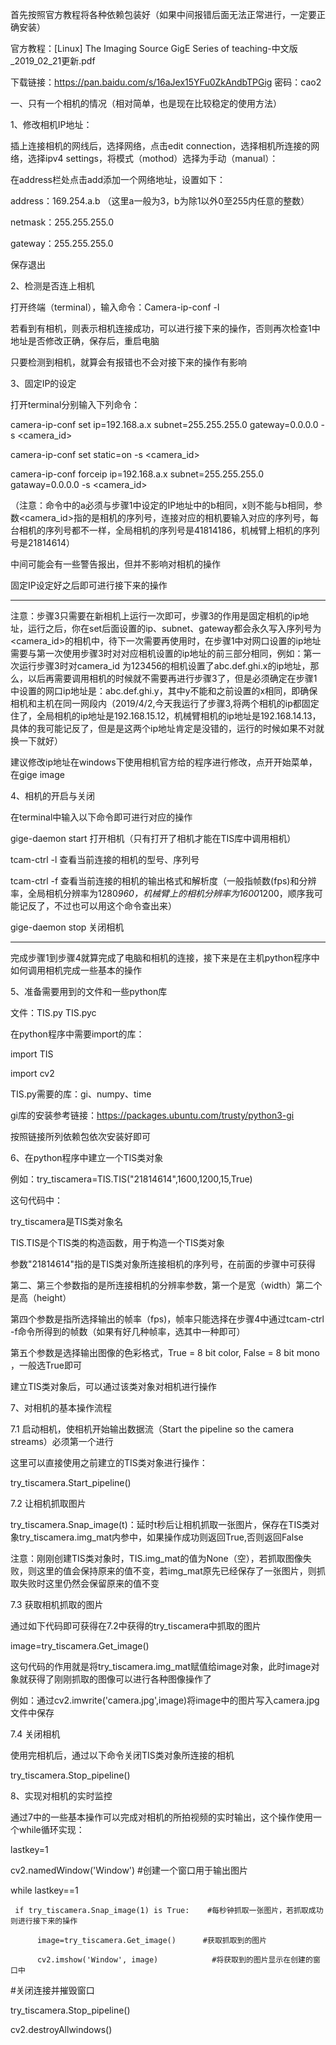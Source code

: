 首先按照官方教程将各种依赖包装好（如果中间报错后面无法正常进行，一定要正确安装）

官方教程：[Linux] The Imaging Source GigE Series of teaching-中文版_2019_02_21更新.pdf

下载链接：https://pan.baidu.com/s/16aJex15YFu0ZkAndbTPGig  密码：cao2

一、只有一个相机的情况（相对简单，也是现在比较稳定的使用方法）

1、修改相机IP地址：

插上连接相机的网线后，选择网络，点击edit connection，选择相机所连接的网络，选择ipv4 settings，将模式（mothod）选择为手动（manual）：

在address栏处点击add添加一个网络地址，设置如下：

address：169.254.a.b    （这里a一般为3，b为除1以外0至255内任意的整数）

netmask：255.255.255.0

gateway：255.255.255.0

保存退出

2、检测是否连上相机

打开终端（terminal），输入命令：Camera-ip-conf -l

若看到有相机，则表示相机连接成功，可以进行接下来的操作，否则再次检查1中地址是否修改正确，保存后，重启电脑

只要检测到相机，就算会有报错也不会对接下来的操作有影响

3、固定IP的设定

打开terminal分别输入下列命令：

camera-ip-conf set ip=192.168.a.x subnet=255.255.255.0 gateway=0.0.0.0 -s <camera_id>

camera-ip-conf set static=on -s <camera_id>

camera-ip-conf forceip ip=192.168.a.x subnet=255.255.255.0 gataway=0.0.0.0 -s <camera_id>

（注意：命令中的a必须与步骤1中设定的IP地址中的b相同，x则不能与b相同，参数<camera_id>指的是相机的序列号，连接对应的相机要输入对应的序列号，每台相机的序列号都不一样，全局相机的序列号是41814186，机械臂上相机的序列号是21814614）

中间可能会有一些警告报出，但并不影响对相机的操作

固定IP设定好之后即可进行接下来的操作

----------------------------------------------------------------------------------------------------------------------------

注意：步骤3只需要在新相机上运行一次即可，步骤3的作用是固定相机的ip地址，运行之后，你在set后面设置的ip、subnet、gateway都会永久写入序列号为<camera_id>的相机中，待下一次需要再使用时，在步骤1中对网口设置的ip地址需要与第一次使用步骤3时对对应相机设置的ip地址的前三部分相同，例如：第一次运行步骤3时对camera_id 为123456的相机设置了abc.def.ghi.x的ip地址，那么，以后再需要调用相机的时候就不需要再进行步骤3了，但是必须确定在步骤1中设置的网口ip地址是：abc.def.ghi.y，其中y不能和之前设置的x相同，即确保相机和主机在同一网段内（2019/4/2,今天我运行了步骤3,将两个相机的ip都固定住了，全局相机的ip地址是192.168.15.12，机械臂相机的ip地址是192.168.14.13，具体的我可能记反了，但是是这两个ip地址肯定是没错的，运行的时候如果不对就换一下就好）

建议修改ip地址在windows下使用相机官方给的程序进行修改，点开开始菜单，在gige image

4、相机的开启与关闭

在terminal中输入以下命令即可进行对应的操作

gige-daemon start      打开相机（只有打开了相机才能在TIS库中调用相机）

tcam-ctrl -l                 查看当前连接的相机的型号、序列号

tcam-ctrl -f                 查看当前连接的相机的输出格式和解析度（一般指帧数(fps)和分辨率，全局相机分辨率为1280*960，机械臂上的相机分辨率为1600*1200，顺序我可能记反了，不过也可以用这个命令查出来）

gige-daemon stop      关闭相机

----------------------------------------------------------------------------------------------------------------------------

完成步骤1到步骤4就算完成了电脑和相机的连接，接下来是在主机python程序中如何调用相机完成一些基本的操作

5、准备需要用到的文件和一些python库

文件：TIS.py  TIS.pyc

在python程序中需要import的库：

import TIS

import cv2

TIS.py需要的库：gi、numpy、time

gi库的安装参考链接：https://packages.ubuntu.com/trusty/python3-gi

按照链接所列依赖包依次安装好即可

6、在python程序中建立一个TIS类对象

例如：try_tiscamera=TIS.TIS("21814614",1600,1200,15,True)

这句代码中：

try_tiscamera是TIS类对象名

TIS.TIS是个TIS类的构造函数，用于构造一个TIS类对象

参数"21814614"指的是TIS类对象所连接相机的序列号，在前面的步骤中可获得

第二、第三个参数指的是所连接相机的分辨率参数，第一个是宽（width）第二个是高（height）

第四个参数是指所选择输出的帧率（fps)，帧率只能选择在步骤4中通过tcam-ctrl -f命令所得到的帧数（如果有好几种帧率，选其中一种即可）

第五个参数是选择输出图像的色彩格式，True = 8 bit color, False = 8 bit mono ，一般选True即可

建立TIS类对象后，可以通过该类对象对相机进行操作

7、对相机的基本操作流程

7.1 启动相机，使相机开始输出数据流（Start the pipeline so the camera streams）必须第一个进行

这里可以直接使用之前建立的TIS类对象进行操作：

try_tiscamera.Start_pipeline()

7.2 让相机抓取图片

try_tiscamera.Snap_image(t)：延时t秒后让相机抓取一张图片，保存在TIS类对象try_tiscamera.img_mat内参中，如果操作成功则返回True,否则返回False

注意：刚刚创建TIS类对象时，TIS.img_mat的值为None（空），若抓取图像失败，则这里的值会保持原来的值不变，若img_mat原先已经保存了一张图片，则抓取失败时这里仍然会保留原来的值不变

7.3  获取相机抓取的图片

通过如下代码即可获得在7.2中获得的try_tiscamera中抓取的图片

image=try_tiscamera.Get_image()

这句代码的作用就是将try_tiscamera.img_mat赋值给image对象，此时image对象就获得了刚刚抓取的图像可以进行各种图像操作了

例如：通过cv2.imwrite('camera.jpg',image)将image中的图片写入camera.jpg文件中保存

7.4  关闭相机

使用完相机后，通过以下命令关闭TIS类对象所连接的相机

try_tiscamera.Stop_pipeline()

8、实现对相机的实时监控

通过7中的一些基本操作可以完成对相机的所拍视频的实时输出，这个操作使用一个while循环实现：

lastkey=1

cv2.namedWindow('Window')   #创建一个窗口用于输出图片

while lastkey==1

     if try_tiscamera.Snap_image(1) is True:    #每秒钟抓取一张图片，若抓取成功则进行接下来的操作
     
          image=try_tiscamera.Get_image()      #获取抓取到的图片
          
          cv2.imshow('Window', image)            #将获取到的图片显示在创建的窗口中
          
#关闭连接并摧毁窗口

try_tiscamera.Stop_pipeline()

cv2.destroyAllwindows()
